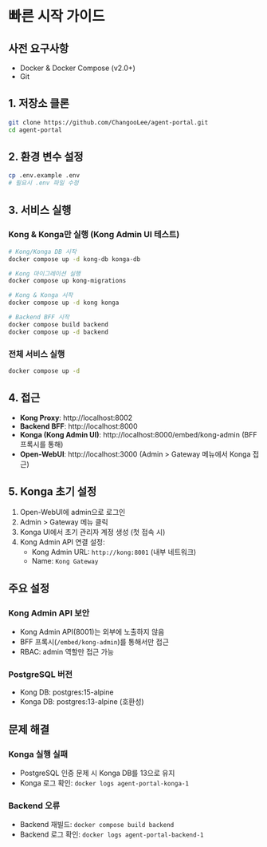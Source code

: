 # 빠른 시작 가이드

## 사전 요구사항

- Docker & Docker Compose (v2.0+)
- Git

## 1. 저장소 클론

```bash
git clone https://github.com/ChangooLee/agent-portal.git
cd agent-portal
```

## 2. 환경 변수 설정

```bash
cp .env.example .env
# 필요시 .env 파일 수정
```

## 3. 서비스 실행

### Kong & Konga만 실행 (Kong Admin UI 테스트)

```bash
# Kong/Konga DB 시작
docker compose up -d kong-db konga-db

# Kong 마이그레이션 실행
docker compose up kong-migrations

# Kong & Konga 시작
docker compose up -d kong konga

# Backend BFF 시작
docker compose build backend
docker compose up -d backend
```

### 전체 서비스 실행

```bash
docker compose up -d
```

## 4. 접근

- **Kong Proxy**: http://localhost:8002
- **Backend BFF**: http://localhost:8000
- **Konga (Kong Admin UI)**: http://localhost:8000/embed/kong-admin (BFF 프록시를 통해)
- **Open-WebUI**: http://localhost:3000 (Admin > Gateway 메뉴에서 Konga 접근)

## 5. Konga 초기 설정

1. Open-WebUI에 admin으로 로그인
2. Admin > Gateway 메뉴 클릭
3. Konga UI에서 초기 관리자 계정 생성 (첫 접속 시)
4. Kong Admin API 연결 설정:
   - Kong Admin URL: `http://kong:8001` (내부 네트워크)
   - Name: `Kong Gateway`

## 주요 설정

### Kong Admin API 보안
- Kong Admin API(8001)는 외부에 노출하지 않음
- BFF 프록시(`/embed/kong-admin`)를 통해서만 접근
- RBAC: admin 역할만 접근 가능

### PostgreSQL 버전
- Kong DB: postgres:15-alpine
- Konga DB: postgres:13-alpine (호환성)

## 문제 해결

### Konga 실행 실패
- PostgreSQL 인증 문제 시 Konga DB를 13으로 유지
- Konga 로그 확인: `docker logs agent-portal-konga-1`

### Backend 오류
- Backend 재빌드: `docker compose build backend`
- Backend 로그 확인: `docker logs agent-portal-backend-1`
